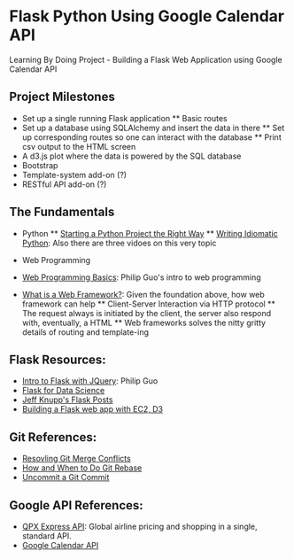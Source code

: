 # Flask Python Using Google Calendar API
Learning By Doing Project - Building a Flask Web Application using Google Calendar API

## Project Milestones

* Set up a single running Flask application
	** Basic routes
* Set up a database using SQLAlchemy and insert the data in there
	** Set up corresponding routes so one can interact with the database
	** Print csv output to the HTML screen
* A d3.js plot where the data is powered by the SQL database
* Bootstrap
* Template-system add-on (?)
* RESTful API add-on (?)

## The Fundamentals
* Python
	** [Starting a Python Project the Right Way]
	** [Writing Idiomatic Python]: Also there are three vidoes on this very topic

* Web Programming
* [Web Programming Basics]: Philip Guo's intro to web programming
* [What is a Web Framework?]: Given the foundation above, how web framework can help
	** Client-Server Interaction via HTTP protocol
	** The request always is initiated by the client, the server also respond with, eventually, a HTML
	** Web frameworks solves the nitty gritty details of routing and template-ing

## Flask Resources:
* [Intro to Flask with JQuery]: Philip Guo
* [Flask for Data Science]
* [Jeff Knupp's Flask Posts]
* [Building a Flask web app with EC2, D3]

## Git References:
* [Resovling Git Merge Conflicts]
* [How and When to Do Git Rebase]
* [Uncommit a Git Commit]

## Google API References:
* [QPX Express API]: Global airline pricing and shopping in a single, standard API.
* [Google Calendar API]


[Starting a Python Project the Right Way]: http://www.jeffknupp.com/blog/2014/02/04/starting-a-python-project-the-right-way/
[Writing Idiomatic Python]: https://speakerdeck.com/nycpython/writing-idiomatic-python-jeff-knupp
[Web Programming Basics]: http://www.pgbovine.net/teaching-web-programming.htm
[What is a Web Framework?]: http://www.jeffknupp.com/blog/2014/03/03/what-is-a-web-framework/
[Intro to Flask with JQuery]: http://www.pgbovine.net/flask-python-tutorial.htm
[Flask for Data Science]: http://www.datacommunitydc.org/blog/2014/02/flask-mega-meta-tutorial-data-scientists
[Jeff Knupp's Flask Posts]: http://www.jeffknupp.com/blog/categories/flask/
[Building a Flask web app with EC2, D3]: http://www.datasciencebytes.com/bytes/2015/03/07/a-d3js-plot-powered-by-a-sql-database/
[Resovling Git Merge Conflicts]: https://help.github.com/articles/resolving-a-merge-conflict-from-the-command-line/
[How and When to Do Git Rebase]: https://www.atlassian.com/git/tutorials/rewriting-history/git-rebase/
[Uncommit a Git Commit]: http://stackoverflow.com/questions/2845731/how-to-uncommit-my-last-commit-in-git
[QPX Express API]: https://developers.google.com/qpx-express/
[Google Calendar API]: https://developers.google.com/google-apps/calendar/
